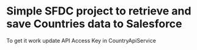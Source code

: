 # Simple SFDC project to retrieve and save Countries data to Salesforce

To get it work update API Access Key in CountryApiService